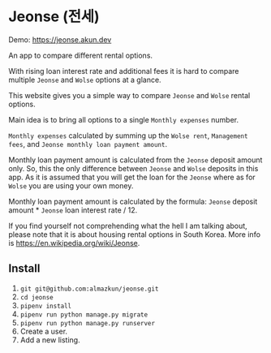 # Jeonse (전세)

Demo: https://jeonse.akun.dev

An app to compare different rental options. 

With rising loan interest rate and additional fees it is hard to compare multiple `Jeonse` and `Wolse` options at a glance. 

This website gives you a simple way to compare `Jeonse` and `Wolse` rental options. 

Main idea is to bring all options to a single `Monthly expenses` number.

`Monthly expenses` calculated by summing up the `Wolse rent`, `Management fees`, and `Jeonse monthly loan payment amount`.

Monthly loan payment amount is calculated from the `Jeonse` deposit amount only. So, this the only difference between `Jeonse` and `Wolse` deposits in this app. As it is assumed that you will get the loan for the `Jeonse` where as for `Wolse` you are using your own money.

Monthly loan payment amount is calculated by the formula: `Jeonse` deposit amount * `Jeonse` loan interest rate / 12.

If you find yourself not comprehending what the hell I am talking about, please note that it is about housing rental options in South Korea. More info is https://en.wikipedia.org/wiki/Jeonse.

## Install
1. `git git@github.com:almazkun/jeonse.git`
1. `cd jeonse`
1. `pipenv install`
1. `pipenv run python manage.py migrate`
1. `pipenv run python manage.py runserver`
1. Create a user.
1. Add a new listing.



